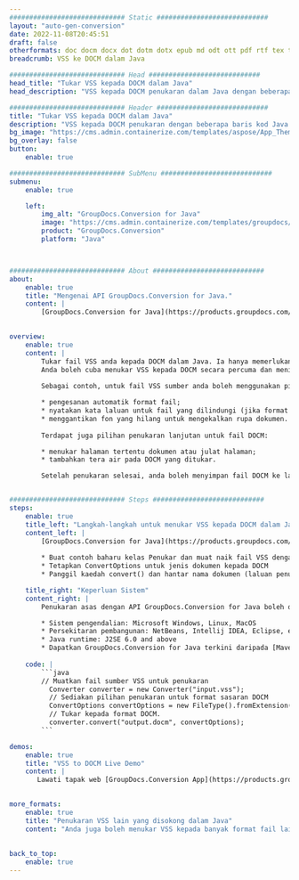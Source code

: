 ```yaml
---
############################# Static ############################
layout: "auto-gen-conversion"
date: 2022-11-08T20:45:51
draft: false
otherformats: doc docm docx dot dotm dotx epub md odt ott pdf rtf tex txt vdx vsdm vsdx vssm vssx vstm vstx vsx vtx xps
breadcrumb: VSS ke DOCM dalam Java

############################# Head ############################
head_title: "Tukar VSS kepada DOCM dalam Java"
head_description: "VSS kepada DOCM penukaran dalam Java dengan beberapa baris kod. Tukar lebih 160 format fail menggunakan API penukaran dokumen GroupDocs untuk Java"

############################# Header ############################
title: "Tukar VSS kepada DOCM dalam Java"
description: "VSS kepada DOCM penukaran dengan beberapa baris kod Java."
bg_image: "https://cms.admin.containerize.com/templates/aspose/App_Themes/V3/images/bg/header1.png"
bg_overlay: false
button:
    enable: true

############################# SubMenu ############################
submenu:
    enable: true

    left:
        img_alt: "GroupDocs.Conversion for Java"
        image: "https://cms.admin.containerize.com/templates/groupdocs/images/product-logos/90x90-noborder/groupdocs-conversion-java.png"
        product: "GroupDocs.Conversion"
        platform: "Java"



############################# About ############################
about:
    enable: true
    title: "Mengenai API GroupDocs.Conversion for Java."
    content: |
        [GroupDocs.Conversion for Java](https://products.groupdocs.com/conversion/java/) ialah API penukaran format fail lanjutan untuk menukar antara imej popular dan format dokumen seperti Microsoft Office, OpenDocument, PDF, HTML, e-mel, CAD. dan banyak lagi dengan hanya beberapa baris kod. API asli secara automatik mengesan format dokumen asal dan menawarkan banyak pilihan untuk menyesuaikan dokumen yang ditukar. Bersama-sama dengan fungsi mengekstrak maklumat daripada dokumen, ia juga menyokong caching hasil penukaran ke cakera tempatan secara lalai. Walau bagaimanapun, sebarang jenis storan cache boleh disokong dengan melaksanakan antara muka yang sesuai - Amazon S3, Dropbox, Google Drive, Windows Azure, Reddis atau mana-mana yang lain.
    

overview:
    enable: true
    content: |
        Tukar fail VSS anda kepada DOCM dalam Java. Ia hanya memerlukan beberapa baris kod Java pada mana-mana platform pilihan anda, seperti Windows, Linux, macOS.
        Anda boleh cuba menukar VSS kepada DOCM secara percuma dan menilai kualiti hasil penukaran. Bersama-sama dengan skrip penukaran fail mudah, anda boleh mencuba pilihan yang lebih canggih untuk memuatkan fail sumber VSS dan menyimpan output DOCM. 
        
        Sebagai contoh, untuk fail VSS sumber anda boleh menggunakan pilihan pemuatan berikut:

        * pengesanan automatik format fail;
        * nyatakan kata laluan untuk fail yang dilindungi (jika format fail menyokongnya);
        * menggantikan fon yang hilang untuk mengekalkan rupa dokumen.
        
        Terdapat juga pilihan penukaran lanjutan untuk fail DOCM:

        * menukar halaman tertentu dokumen atau julat halaman;
        * tambahkan tera air pada DOCM yang ditukar.

        Setelah penukaran selesai, anda boleh menyimpan fail DOCM ke laluan fail setempat anda atau ke mana-mana storan pihak ketiga seperti FTP, Amazon S3, Google Drive, Dropbox dll. Sila ambil perhatian - untuk menukar VSS kepada DOCM, anda tidak perlu memasang sebarang perisian tambahan, seperti MS Office, Open Office, Adobe Acrobat Reader dsb.


############################# Steps ############################
steps:
    enable: true
    title_left: "Langkah-langkah untuk menukar VSS kepada DOCM dalam Java"
    content_left: |
        [GroupDocs.Conversion for Java](https://products.groupdocs.com/conversion/java/) membenarkan pembangun menukar fail VSS kepada DOCM dengan mudah dengan beberapa baris kod.
        
        * Buat contoh baharu kelas Penukar dan muat naik fail VSS dengan laluan penuh
        * Tetapkan ConvertOptions untuk jenis dokumen kepada DOCM
        * Panggil kaedah convert() dan hantar nama dokumen (laluan penuh) dan format (DOCM) sebagai parameter

    title_right: "Keperluan Sistem"
    content_right: |
        Penukaran asas dengan API GroupDocs.Conversion for Java boleh dilakukan dengan hanya beberapa baris kod. API kami disokong pada semua platform dan sistem pengendalian utama. Sebelum melaksanakan kod di bawah, pastikan anda mempunyai prasyarat berikut dipasang pada sistem anda.

        * Sistem pengendalian: Microsoft Windows, Linux, MacOS
        * Persekitaran pembangunan: NetBeans, Intellij IDEA, Eclipse, etc.
        * Java runtime: J2SE 6.0 and above
        * Dapatkan GroupDocs.Conversion for Java terkini daripada [Maven](https://repository.groupdocs.com/webapp/#/artifacts/browse/tree/General/repo/com/groupdocs/groupdocs-conversion)
         
    code: |
        ```java    
        // Muatkan fail sumber VSS untuk penukaran
          Converter converter = new Converter("input.vss");
          // Sediakan pilihan penukaran untuk format sasaran DOCM
          ConvertOptions convertOptions = new FileType().fromExtension("docm").getConvertOptions();
          // Tukar kepada format DOCM.
          converter.convert("output.docm", convertOptions);
        ```

demos:
    enable: true
    title: "VSS to DOCM Live Demo"
    content: |
       Lawati tapak web [GroupDocs.Conversion App](https://products.groupdocs.app/conversion/family) kami dan cuba VSS kepada DOCM penukaran sekarang. Demo percuma mempunyai faedah berikut
          

more_formats:
    enable: true
    title: "Penukaran VSS lain yang disokong dalam Java"
    content: "Anda juga boleh menukar VSS kepada banyak format fail lain. Sila lihat senarai di bawah."
       
       
back_to_top:
    enable: true
---
```

